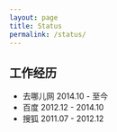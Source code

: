 ```yaml
---
layout: page
title: Status
permalink: /status/
---
```


## 工作经历

  - 去哪儿网 2014.10 - 至今
  - 百度 2012.12 - 2014.10
  - 搜狐 2011.07 - 2012.12



